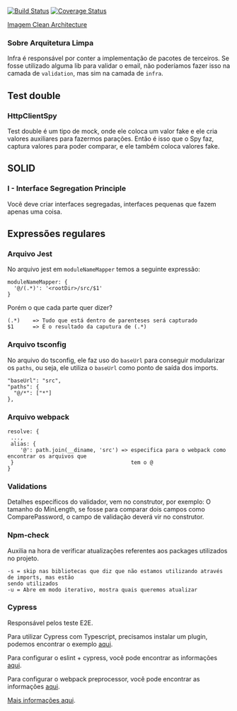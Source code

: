 
[![Build Status](https://travis-ci.com/matheusalxds/clean-react.svg?branch=master)](https://travis-ci.com/matheusalxds/clean-react)
[![Coverage Status](https://coveralls.io/repos/github/matheusalxds/clean-react/badge.svg?branch=master)](https://coveralls.io/github/matheusalxds/clean-react?branch=master)

[Imagem Clean Architecture](https://www.google.com/search?q=clean+architecture+Part+2+-+The+clean&tbm=isch&ved=2ahUKEwjsoJPvx6HxAhViNTUKHaJpC-4Q2-cCegQIABAA&oq=clean+architecture+Part+2+-+The+clean&gs_lcp=CgNpbWcQAzoECCMQJzoCCAA6BAgAEB46BggAEAgQHjoECAAQGDoECAAQE1DOogVYlMQFYNfFBWgAcAB4AIABfIgB7Q2SAQQxNC40mAEAoAEBqgELZ3dzLXdpei1pbWfAAQE&sclient=img&ei=RcTMYKzqO-Lq1AGi063wDg&bih=858&biw=1732&hl=pt-BR#imgrc=tK8ptl3NaVeogM&imgdii=ClaRdnmXuC1bmM)

### Sobre Arquitetura Limpa
Infra é responsável por conter a implementação de pacotes de terceiros. Se fosse utilizado
alguma lib para validar o email, não poderíamos fazer isso na camada de `validation`, mas 
sim na camada de `infra`.

## Test double
### HttpClientSpy
  Test double é um tipo de mock, onde ele coloca um valor fake e ele cria valores auxiliares
para fazermos parações. Então é isso que o Spy faz, captura valores para poder comparar, e 
ele também coloca valores fake.

## SOLID
### I - Interface Segregation Principle
  Você deve criar interfaces segregadas, interfaces pequenas que fazem apenas uma coisa.

## Expressões regulares
### Arquivo Jest
  No arquivo jest em `moduleNameMapper` temos a seguinte expressão:
  ````
  moduleNameMapper: {
    '@/(.*)': '<rootDir>/src/$1'
  }
  ````
Porém o que cada parte quer dizer?
````
(.*)    => Tudo que está dentro de parenteses será capturado
$1      => É o resultado da caputura de (.*) 

````
### Arquivo tsconfig
  No arquivo do tsconfig, ele faz uso do `baseUrl` para conseguir modularizar os `paths`, ou seja,
ele utiliza o `baseUrl` como ponto de saída dos imports.
```
"baseUrl": "src",
"paths": {
  "@/*": ["*"]
},
```

### Arquivo webpack
```
resolve: {
 ...,
 alias: {
    '@': path.join(__diname, 'src') => especifica para o webpack como encontrar os arquivos que
 }                                     tem o @
}
```

### Validations
Detalhes específicos do validador, vem no construtor, por exemplo: O tamanho do MinLength, se 
fosse para comparar dois campos como ComparePassword, o campo de validação deverá vir no
construtor.

### Npm-check
Auxilia na hora de verificar atualizações referentes aos packages utilizados no projeto.
````
-s = skip nas bibliotecas que diz que não estamos utilizando através de imports, mas estão
sendo utilizados
-u = Abre em modo iterativo, mostra quais queremos atualizar
````

### Cypress
Responsável pelos teste E2E.

Para utilizar Cypress com Typescript, precisamos instalar um plugin, podemos encontrar o exemplo
[aqui](https://docs.cypress.io/guides/tooling/typescript-support#Set-up-your-dev-environment).

Para configurar o eslint + cypress, você pode encontrar as informações
[aqui](https://github.com/cypress-io/eslint-plugin-cypress#readme).

Para configurar o webpack preprocessor, você pode encontrar as informações
[aqui](https://github.com/cypress-io/cypress/tree/master/npm/webpack-preprocessor#readme).

[Mais informações aqui](https://docs.cypress.io/guides/references/configuration#cypress-json).
